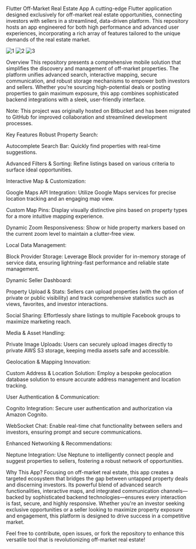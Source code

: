 Flutter Off-Market Real Estate App
A cutting-edge Flutter application designed exclusively for off-market real estate opportunities, connecting investors with sellers in a streamlined, data-driven platform. This repository hosts an app engineered for both high performance and advanced user experiences, incorporating a rich array of features tailored to the unique demands of the real estate market.

![1](https://github.com/user-attachments/assets/2e9e9d69-c4e4-4b58-a810-95c44a949889) ![2](https://github.com/user-attachments/assets/ed480604-c8e7-4267-86f3-791253a29407) ![3](https://github.com/user-attachments/assets/08e43f70-afea-42ef-810d-30bf123d8518)

Overview
This repository presents a comprehensive mobile solution that simplifies the discovery and management of off-market properties. The platform unifies advanced search, interactive mapping, secure communication, and robust storage mechanisms to empower both investors and sellers. Whether you’re sourcing high-potential deals or posting properties to gain maximum exposure, this app combines sophisticated backend integrations with a sleek, user-friendly interface.

Note: This project was originally hosted on Bitbucket and has been migrated to GitHub for improved collaboration and streamlined development processes.

Key Features
Robust Property Search:

Autocomplete Search Bar: Quickly find properties with real-time suggestions.

Advanced Filters & Sorting: Refine listings based on various criteria to surface ideal opportunities.

Interactive Map & Customization:

Google Maps API Integration: Utilize Google Maps services for precise location tracking and an engaging map view.

Custom Map Pins: Display visually distinctive pins based on property types for a more intuitive mapping experience.

Dynamic Zoom Responsiveness: Show or hide property markers based on the current zoom level to maintain a clutter-free view.

Local Data Management:

Block Provider Storage: Leverage Block provider for in-memory storage of service data, ensuring lightning-fast performance and reliable state management.

Dynamic Seller Dashboard:

Property Upload & Stats: Sellers can upload properties (with the option of private or public visibility) and track comprehensive statistics such as views, favorites, and investor interactions.

Social Sharing: Effortlessly share listings to multiple Facebook groups to maximize marketing reach.

Media & Asset Handling:

Private Image Uploads: Users can securely upload images directly to private AWS S3 storage, keeping media assets safe and accessible.

Geolocation & Mapping Innovation:

Custom Address & Location Solution: Employ a bespoke geolocation database solution to ensure accurate address management and location tracking.

User Authentication & Communication:

Cognito Integration: Secure user authentication and authorization via Amazon Cognito.

WebSocket Chat: Enable real-time chat functionality between sellers and investors, ensuring prompt and secure communications.

Enhanced Networking & Recommendations:

Neptune Integration: Use Neptune to intelligently connect people and suggest properties to sellers, fostering a robust network of opportunities.

Why This App?
Focusing on off-market real estate, this app creates a targeted ecosystem that bridges the gap between untapped property deals and discerning investors. Its powerful blend of advanced search functionalities, interactive maps, and integrated communication channels—backed by sophisticated backend technologies—ensures every interaction is fast, secure, and highly responsive. Whether you're an investor seeking exclusive opportunities or a seller looking to maximize property exposure and engagement, this platform is designed to drive success in a competitive market.

Feel free to contribute, open issues, or fork the repository to enhance this versatile tool that is revolutionizing off-market real estate!
